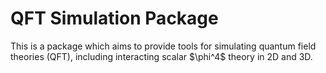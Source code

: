 # QFT Simulation Package

This is a package which aims to provide tools for simulating quantum field theories (QFT), including interacting scalar $\phi^4\$ theory in 2D and 3D.

